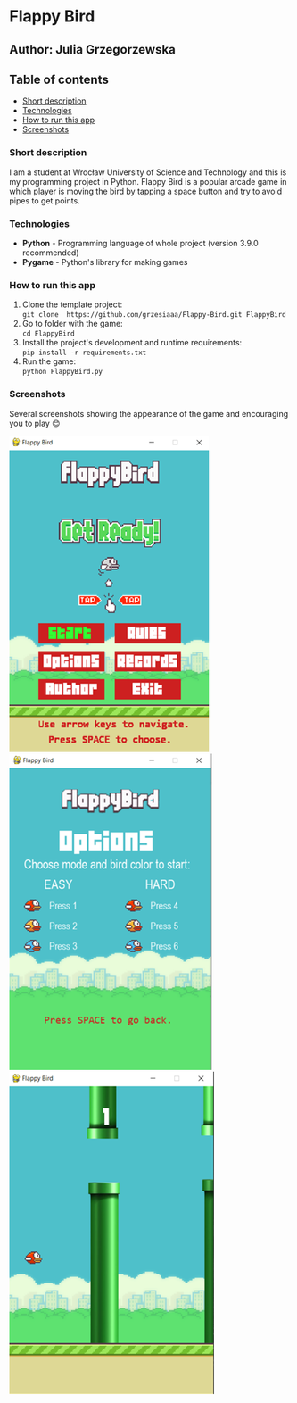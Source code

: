 # Flappy Bird
## Author: Julia Grzegorzewska

## Table of contents
- [Short description](#Short-description)
- [Technologies](#Technologies)
- [How to run this app](#How-to-run-this-app)
- [Screenshots](#Screenshots)


### Short description
I am a student at Wrocław University of Science and Technology and this is my programming project in Python.
Flappy Bird is a popular arcade game in which player is moving the bird by tapping a space button and try to avoid pipes to get points.

### Technologies
- **Python** - Programming language of whole project (version 3.9.0 recommended)
- **Pygame** - Python's library for making games

### How to run this app
1. Clone the template project: \
`git clone  https://github.com/grzesiaaa/Flappy-Bird.git FlappyBird`
2. Go to folder with the game:\
`cd FlappyBird `
3. Install the project's development and runtime requirements:\
`pip install -r requirements.txt`
4. Run the game:\
`python FlappyBird.py`

### Screenshots
Several screenshots showing the appearance of the game and encouraging you to play :blush:

![](images/screen1.png)\
![](images/screen3.png)\
![](images/screen2.png)
